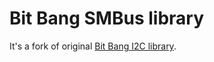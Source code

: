 # Bit Bang SMBus library

It's a fork of original [Bit Bang I2C library](https://github.com/bitbank2/BitBang_I2C).
